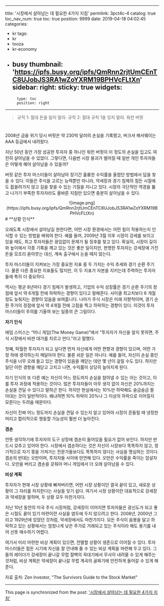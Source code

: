 
---
title: '시장에서 살아남는 데 필요한 4가지 지침'
permlink: 3pct4c-4
catalog: true
toc_nav_num: true
toc: true
position: 9999
date: 2019-04-18 04:02:45
categories:
- kr
tags:
- kr
- tooza
- kr-economy
- busy
thumbnail: 'https://ipfs.busy.org/ipfs/QmRnn2rjtUmCEnTC8UJobJS3RA1wZoYXRM19BPHVcFLtXn'
sidebar:
    right:
        sticky: true
widgets:
    -
        type: toc
        position: right
---



>규칙 1: 절대 돈을 잃지 말라. 
>규칙 2: 절대 규칙 1을 잊지 말라. 
> 워런 버핏
#
2008년 금융 위기 당시 버핏은 약 230억 달러의 손실을 기록했고, 버크셔 해서웨이는 AAA 등급에서 내려왔다. 

 

지난 50년 동안 가장 성공한 투자자 중 하나인 워런 버핏이 이 정도의 손실을 입고도 여전히 살아남을 수 있었다. 그렇다면, 다음번 시장 붕괴가 벌어질 때 일반 개인 투자자들은 어떻게 해야 살아남을 수 있을까? 

 

버핏 같은 투자 마스터들이 살아남아 장기간 훌륭한 수익률을 올렸던 방법에서 답을 찾을 수 있다. 이들은 주식을 고르는 능력뿐만 아니라, 약세장과 경기 침체의 힘든 시절에도 휩쓸려가지 않고 길을 찾을 수 있는 기질을 지니고 있다. 시장의 극단적인 역경을 뚫고 나가기 부족한 투자자라도 올바른 지침만 있으면 충분히 살아남을 수 있다. 

<center>
![image.png](https://ipfs.busy.org/ipfs/QmRnn2rjtUmCEnTC8UJobJS3RA1wZoYXRM19BPHVcFLtXn)
</center>
#
**상황 인식**

 

오래도록 시장에서 살아남길 원한다면, 어떤 시장 환경에서는 어떤 힘이 작용하는지 인식할 수 있는 방법을 배워야 한다. 예를 들어, 2009년 3월 이후 시장이 강세를 보이고 있을 때도, 최고 투자자들은 끊임없이 문제가 될 징후를 찾고 있다. 확실히, 시장이 길이와 높이에서 각종 기록을 깨고 있는 것은 좋은 일이지만, 현명한 투자자는 강세장에 가진 돈을 모조리 쏟아붓는 대신, 계속 출구에서 눈을 떼지 않는다. 

 

투자 마스터들이 지켜보는 가장 중요한 지표 중 두 가지는 수익 추세와 경기 순환 주기다. 물론 다른 중요한 지표들도 많지만, 이 두 지표가 자본을 지키는데 주력하는 투자자들에 특히 더 중요하다. 

 

역사는 평균 8년마다 경기 침체가 발생하고, 기업의 수익 성장률은 경기 순환 주기의 정점에 앞서 약 6개월 전에 하락하는 경향이 있다고 말해준다. 사이클 최고치보다 6 개월 정도 늦춰지는 경향이 있음을 보여줍니다. 나아가 주식 시장은 미래 지향적이며, 경기 순환 주가의 정점에 앞서 약 4개월 전에 고점을 찍고 하락하는 경향이 있다. 이것이 투자 마스터들이 주의를 기울여 보는 일종의 큰 그림이다. 

 

**자기 인식**

 

애덤 스미스는 “머니 게임(The Money Game)”에서 "투자자가 자신을 알지 못하면, 주식 시장에서 비싼 대가를 치르고 만다."라고 말했다. 

 

첫째, 탁월한 투자자가 되고 싶다면 먼저 자신에게 어떤 편향과 경향이 있으며, 어떤 가정 하에 생각하는지 깨달아야 한다. 물론 쉬운 일은 아니다. 예를 들어, 자신이 손실 중인 주식을 너무 오래 들고 있는 경향이 있음을 깨닫는 데만 몇 년이 걸릴 수도 있다. 하지만 일단 이런 경향을 깨닫고 고치고 나면, 수익률이 상당히 높아지게 된다. 

 

자기 인식의 또 다른 예는 자신이 어느 정도까지 손실을 참아낼 수 있는 아는 것이고, 이를 투자 과정에 적용하는 것이다. 많은 투자자들이 아무 생각 없이 자신은 20%까지는 손실을 견딜 수 있다고 말하곤 한다. 하지만 현실에서는 10%만 하락해도 슬금슬금 팔 아대는 것이 일반적이다. 왜냐하면 10% 하락이 20%나 그 이상의 하락으로 이어질지 모른다는 두려움 때문이다.

 

자신이 진짜 어느 정도까지 손실을 견딜 수 있는지 알고 있어야 시장이 흔들릴 때 냉정한 머리고 합리적으로 행동할 가능성이 훨씬 더 높아진다. 

 

**겸손**

 

언뜻 생각하기에 투자자의 도구 상장에 겸손이 들어있을 필요가 없어 보인다. 하지만 반드시 갖추고 있어야 한다. 시장에서 겸손하다는 것은 자신이 시장보다 똑똑하지 않고, 정기적으로 자기 몫을 가져가는 전문가들보다도 똑똑하지 않다는 사실을 명심하는 것이다. 겸손의 반대는 오만이며, 투자자들 사이에 만연해 있다. 오만은 수익률을 죽이는 암살자다. 오만을 버리고 겸손을 갖춰야 머니 게임에서 더 오래 살아남을 수 있다.

 

**비상 계획**

 

투자자가 현재 시장 상황에 빠져버리면, 어떤 시장 상황이던 결국 끝이 있고, 새로운 상황이 그 자리를 차지한다는 사실을 잊기 쉽다. 여기서 시장 상황이란 대표적으로 강세장과 약세장을 말하며, 두 상황 모두 마찬가지다. 

 

지난 10년 동안의 미국 주식 시장처럼, 강세장이 이어지면 투자자들은 광신도가 되고 좋은 시절도 끝이 있기 마련이란 사실을 염두에 두지 않으려고 한다. 2008년, 2000년 그리고 1929년에 있었던 것처럼, 약세장에서도 마찬가지다. 모든 주식이 음봉을 달고 하락하고 있는 상황에서는 엄청나게 낮은 주가로 거래되고 있는 주식이라 해도 용기를 내어 선뜻 매수하기 어렵다.

 

여기서 미리 마련한 비상 계획이 있으면, 전멸할 상황이 생존으로 이어질 수 있다. 투자 마스터들은 힘든 시기에 자신을 잘 안내해 줄 수 있는 비상 계획을 마련해 두고 있다. 그들의 레이더가 강세장이 끝나갈 무렵 절벽의 꼭대기에서 무사히 내려올 수 있게 해주는 것처럼, 비상 계획은 약세장이 끝나갈 무렵 계곡의 골짜기에 안전하게 들어갈 수 있게 해준다. 

 

자료 출처: Zen Investor, "The Survivors Guide to the Stock Market"

- - -

This page is synchronized from the post: ['시장에서 살아남는 데 필요한 4가지 지침'](https://steemit.com/@pius.pius/3pct4c-4)
